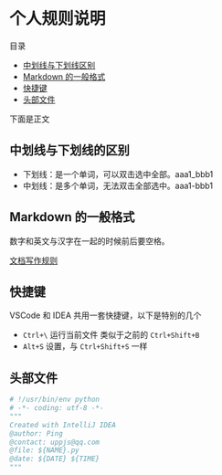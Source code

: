 # 个人规则说明

目录

- [中划线与下划线区别](#中划线与下划线的区别)
- [Markdown 的一般格式](#Markdown的一般格式)
- [快捷键](#快捷键)
- [头部文件](#头部文件)

下面是正文

## 中划线与下划线的区别

- 下划线：是一个单词，可以双击选中全部。aaa1_bbb1
- 中划线：是多个单词，无法双击全部选中。aaa1-bbb1

## Markdown 的一般格式

数字和英文与汉字在一起的时候前后要空格。

[文档写作规则](//)

## 快捷键

VSCode 和 IDEA 共用一套快捷键，以下是特别的几个

- `Ctrl+\` 运行当前文件 类似于之前的 `Ctrl+Shift+B`
- `Alt+S` 设置，与 `Ctrl+Shift+S` 一样

## 头部文件

```python
# !/usr/bin/env python
# -*- coding: utf-8 -*-
"""
Created with IntelliJ IDEA
@author: Ping
@contact: uppjs@qq.com
@file: ${NAME}.py
@date: ${DATE} ${TIME}
"""
```

```java

```
